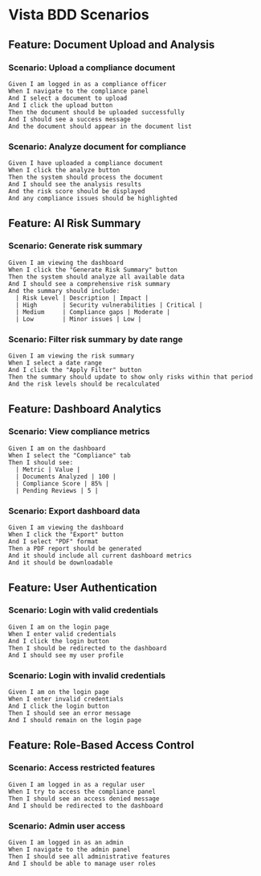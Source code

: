 # Vista BDD Scenarios

## Feature: Document Upload and Analysis

### Scenario: Upload a compliance document
```gherkin
Given I am logged in as a compliance officer
When I navigate to the compliance panel
And I select a document to upload
And I click the upload button
Then the document should be uploaded successfully
And I should see a success message
And the document should appear in the document list
```

### Scenario: Analyze document for compliance
```gherkin
Given I have uploaded a compliance document
When I click the analyze button
Then the system should process the document
And I should see the analysis results
And the risk score should be displayed
And any compliance issues should be highlighted
```

## Feature: AI Risk Summary

### Scenario: Generate risk summary
```gherkin
Given I am viewing the dashboard
When I click the "Generate Risk Summary" button
Then the system should analyze all available data
And I should see a comprehensive risk summary
And the summary should include:
  | Risk Level | Description | Impact |
  | High       | Security vulnerabilities | Critical |
  | Medium     | Compliance gaps | Moderate |
  | Low        | Minor issues | Low |
```

### Scenario: Filter risk summary by date range
```gherkin
Given I am viewing the risk summary
When I select a date range
And I click the "Apply Filter" button
Then the summary should update to show only risks within that period
And the risk levels should be recalculated
```

## Feature: Dashboard Analytics

### Scenario: View compliance metrics
```gherkin
Given I am on the dashboard
When I select the "Compliance" tab
Then I should see:
  | Metric | Value |
  | Documents Analyzed | 100 |
  | Compliance Score | 85% |
  | Pending Reviews | 5 |
```

### Scenario: Export dashboard data
```gherkin
Given I am viewing the dashboard
When I click the "Export" button
And I select "PDF" format
Then a PDF report should be generated
And it should include all current dashboard metrics
And it should be downloadable
```

## Feature: User Authentication

### Scenario: Login with valid credentials
```gherkin
Given I am on the login page
When I enter valid credentials
And I click the login button
Then I should be redirected to the dashboard
And I should see my user profile
```

### Scenario: Login with invalid credentials
```gherkin
Given I am on the login page
When I enter invalid credentials
And I click the login button
Then I should see an error message
And I should remain on the login page
```

## Feature: Role-Based Access Control

### Scenario: Access restricted features
```gherkin
Given I am logged in as a regular user
When I try to access the compliance panel
Then I should see an access denied message
And I should be redirected to the dashboard
```

### Scenario: Admin user access
```gherkin
Given I am logged in as an admin
When I navigate to the admin panel
Then I should see all administrative features
And I should be able to manage user roles
```
